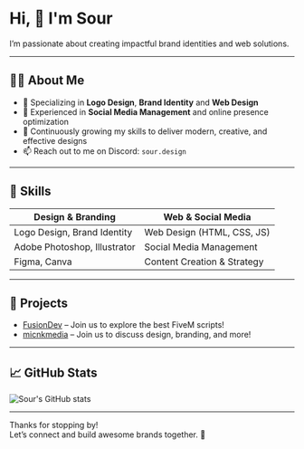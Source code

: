 # Hi, 👋 I'm Sour

I’m passionate about creating impactful brand identities and web solutions.

---

## 👨‍💼 About Me

- 🎨 Specializing in **Logo Design**, **Brand Identity** and **Web Design**  
- 📱 Experienced in **Social Media Management** and online presence optimization  
- 🌱 Continuously growing my skills to deliver modern, creative, and effective designs  
- 📫 Reach out to me on Discord: `sour.design`

---

## 🚀 Skills

| Design & Branding           | Web & Social Media           |
|----------------------------|-----------------------------|
| Logo Design, Brand Identity | Web Design (HTML, CSS, JS)  |
| Adobe Photoshop, Illustrator| Social Media Management      |
| Figma, Canva               | Content Creation & Strategy  |

---

## 🤖 Projects

- [FusionDev](https://discord.gg/fusiondev) – Join us to explore the best FiveM scripts!
- [micnkmedia](https://discord.gg/minckmedia) – Join us to discuss design, branding, and more!

---

## 📈 GitHub Stats

![Sour's GitHub stats](https://github-readme-stats.vercel.app/api?username=dein-github-username&show_icons=true&theme=radical)

---

Thanks for stopping by!  
Let’s connect and build awesome brands together. 🚀

